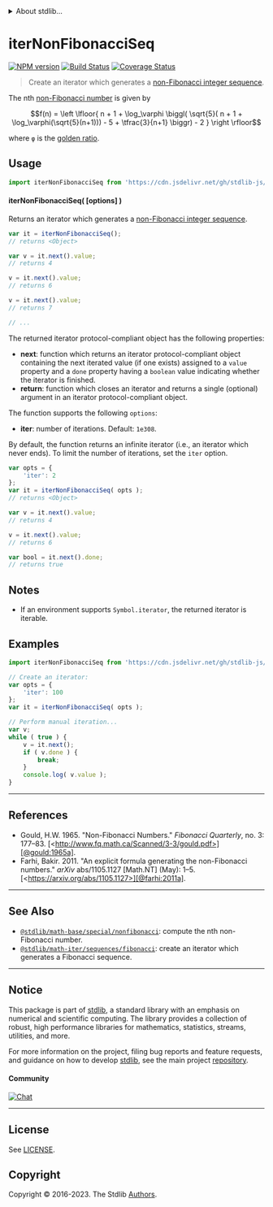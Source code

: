 <!--

@license Apache-2.0

Copyright (c) 2019 The Stdlib Authors.

Licensed under the Apache License, Version 2.0 (the "License");
you may not use this file except in compliance with the License.
You may obtain a copy of the License at

   http://www.apache.org/licenses/LICENSE-2.0

Unless required by applicable law or agreed to in writing, software
distributed under the License is distributed on an "AS IS" BASIS,
WITHOUT WARRANTIES OR CONDITIONS OF ANY KIND, either express or implied.
See the License for the specific language governing permissions and
limitations under the License.

-->


<details>
  <summary>
    About stdlib...
  </summary>
  <p>We believe in a future in which the web is a preferred environment for numerical computation. To help realize this future, we've built stdlib. stdlib is a standard library, with an emphasis on numerical and scientific computation, written in JavaScript (and C) for execution in browsers and in Node.js.</p>
  <p>The library is fully decomposable, being architected in such a way that you can swap out and mix and match APIs and functionality to cater to your exact preferences and use cases.</p>
  <p>When you use stdlib, you can be absolutely certain that you are using the most thorough, rigorous, well-written, studied, documented, tested, measured, and high-quality code out there.</p>
  <p>To join us in bringing numerical computing to the web, get started by checking us out on <a href="https://github.com/stdlib-js/stdlib">GitHub</a>, and please consider <a href="https://opencollective.com/stdlib">financially supporting stdlib</a>. We greatly appreciate your continued support!</p>
</details>

# iterNonFibonacciSeq

[![NPM version][npm-image]][npm-url] [![Build Status][test-image]][test-url] [![Coverage Status][coverage-image]][coverage-url] <!-- [![dependencies][dependencies-image]][dependencies-url] -->

> Create an iterator which generates a [non-Fibonacci integer sequence][fibonacci-number].

<!-- Section to include introductory text. Make sure to keep an empty line after the intro `section` element and another before the `/section` close. -->

<section class="intro">

The nth [non-Fibonacci number][fibonacci-number] is given by

<!-- <equation class="equation" label="eq:nonfibonacci_number" align="center" raw="f(n) = \left \lfloor{ n + 1 + \log_\varphi \biggl( \sqrt{5}( n + 1 + \log_\varphi(\sqrt{5}(n+1))) - 5 + \tfrac{3}{n+1} \biggr) - 2 } \right \rfloor" alt="Formula to compute the nth non-Fibonacci number."> -->

```math
f(n) = \left \lfloor{ n + 1 + \log_\varphi \biggl( \sqrt{5}( n + 1 + \log_\varphi(\sqrt{5}(n+1))) - 5 + \tfrac{3}{n+1} \biggr) - 2 } \right \rfloor
```

<!-- <div class="equation" align="center" data-raw-text="f(n) = \left \lfloor{ n + 1 + \log_\varphi \biggl( \sqrt{5}( n + 1 + \log_\varphi(\sqrt{5}(n+1))) - 5 + \tfrac{3}{n+1} \biggr) - 2 } \right \rfloor" data-equation="eq:nonfibonacci_number">
    <img src="https://cdn.jsdelivr.net/gh/stdlib-js/stdlib@aa77a2f6e76d2e9da5b49bffa45ee5167d6c16e1/lib/node_modules/@stdlib/math/iter/sequences/nonfibonacci/docs/img/equation_nonfibonacci_number.svg" alt="Formula to compute the nth non-Fibonacci number.">
    <br>
</div> -->

<!-- </equation> -->

where `φ` is the [golden ratio][golden-ratio].

</section>

<!-- /.intro -->

<!-- Package usage documentation. -->



<section class="usage">

## Usage

```javascript
import iterNonFibonacciSeq from 'https://cdn.jsdelivr.net/gh/stdlib-js/math-iter-sequences-nonfibonacci@deno/mod.js';
```

#### iterNonFibonacciSeq( \[options] )

Returns an iterator which generates a [non-Fibonacci integer sequence][fibonacci-number].

```javascript
var it = iterNonFibonacciSeq();
// returns <Object>

var v = it.next().value;
// returns 4

v = it.next().value;
// returns 6

v = it.next().value;
// returns 7

// ...
```

The returned iterator protocol-compliant object has the following properties:

-   **next**: function which returns an iterator protocol-compliant object containing the next iterated value (if one exists) assigned to a `value` property and a `done` property having a `boolean` value indicating whether the iterator is finished.
-   **return**: function which closes an iterator and returns a single (optional) argument in an iterator protocol-compliant object.

The function supports the following `options`:

-   **iter**: number of iterations. Default: `1e308`.

By default, the function returns an infinite iterator (i.e., an iterator which never ends). To limit the number of iterations, set the `iter` option.

```javascript
var opts = {
    'iter': 2
};
var it = iterNonFibonacciSeq( opts );
// returns <Object>

var v = it.next().value;
// returns 4

v = it.next().value;
// returns 6

var bool = it.next().done;
// returns true
```

</section>

<!-- /.usage -->

<!-- Package usage notes. Make sure to keep an empty line after the `section` element and another before the `/section` close. -->

<section class="notes">

## Notes

-   If an environment supports `Symbol.iterator`, the returned iterator is iterable.

</section>

<!-- /.notes -->

<!-- Package usage examples. -->

<section class="examples">

## Examples

<!-- eslint no-undef: "error" -->

```javascript
import iterNonFibonacciSeq from 'https://cdn.jsdelivr.net/gh/stdlib-js/math-iter-sequences-nonfibonacci@deno/mod.js';

// Create an iterator:
var opts = {
    'iter': 100
};
var it = iterNonFibonacciSeq( opts );

// Perform manual iteration...
var v;
while ( true ) {
    v = it.next();
    if ( v.done ) {
        break;
    }
    console.log( v.value );
}
```

</section>

<!-- /.examples -->

<!-- Section to include cited references. If references are included, add a horizontal rule *before* the section. Make sure to keep an empty line after the `section` element and another before the `/section` close. -->

* * *

<section class="references">

## References

-   Gould, H.W. 1965. "Non-Fibonacci Numbers." _Fibonacci Quarterly_, no. 3: 177–83. [&lt;http://www.fq.math.ca/Scanned/3-3/gould.pdf>][@gould:1965a].
-   Farhi, Bakir. 2011. "An explicit formula generating the non-Fibonacci numbers." _arXiv_ abs/1105.1127 \[Math.NT] (May): 1–5. [&lt;https://arxiv.org/abs/1105.1127>][@farhi:2011a].

</section>

<!-- /.references -->

<!-- Section for related `stdlib` packages. Do not manually edit this section, as it is automatically populated. -->

<section class="related">

* * *

## See Also

-   <span class="package-name">[`@stdlib/math-base/special/nonfibonacci`][@stdlib/math/base/special/nonfibonacci]</span><span class="delimiter">: </span><span class="description">compute the nth non-Fibonacci number.</span>
-   <span class="package-name">[`@stdlib/math-iter/sequences/fibonacci`][@stdlib/math/iter/sequences/fibonacci]</span><span class="delimiter">: </span><span class="description">create an iterator which generates a Fibonacci sequence.</span>

</section>

<!-- /.related -->

<!-- Section for all links. Make sure to keep an empty line after the `section` element and another before the `/section` close. -->


<section class="main-repo" >

* * *

## Notice

This package is part of [stdlib][stdlib], a standard library with an emphasis on numerical and scientific computing. The library provides a collection of robust, high performance libraries for mathematics, statistics, streams, utilities, and more.

For more information on the project, filing bug reports and feature requests, and guidance on how to develop [stdlib][stdlib], see the main project [repository][stdlib].

#### Community

[![Chat][chat-image]][chat-url]

---

## License

See [LICENSE][stdlib-license].


## Copyright

Copyright &copy; 2016-2023. The Stdlib [Authors][stdlib-authors].

</section>

<!-- /.stdlib -->

<!-- Section for all links. Make sure to keep an empty line after the `section` element and another before the `/section` close. -->

<section class="links">

[npm-image]: http://img.shields.io/npm/v/@stdlib/math-iter-sequences-nonfibonacci.svg
[npm-url]: https://npmjs.org/package/@stdlib/math-iter-sequences-nonfibonacci

[test-image]: https://github.com/stdlib-js/math-iter-sequences-nonfibonacci/actions/workflows/test.yml/badge.svg?branch=main
[test-url]: https://github.com/stdlib-js/math-iter-sequences-nonfibonacci/actions/workflows/test.yml?query=branch:main

[coverage-image]: https://img.shields.io/codecov/c/github/stdlib-js/math-iter-sequences-nonfibonacci/main.svg
[coverage-url]: https://codecov.io/github/stdlib-js/math-iter-sequences-nonfibonacci?branch=main

<!--

[dependencies-image]: https://img.shields.io/david/stdlib-js/math-iter-sequences-nonfibonacci.svg
[dependencies-url]: https://david-dm.org/stdlib-js/math-iter-sequences-nonfibonacci/main

-->

[chat-image]: https://img.shields.io/gitter/room/stdlib-js/stdlib.svg
[chat-url]: https://app.gitter.im/#/room/#stdlib-js_stdlib:gitter.im

[stdlib]: https://github.com/stdlib-js/stdlib

[stdlib-authors]: https://github.com/stdlib-js/stdlib/graphs/contributors

[umd]: https://github.com/umdjs/umd
[es-module]: https://developer.mozilla.org/en-US/docs/Web/JavaScript/Guide/Modules

[deno-url]: https://github.com/stdlib-js/math-iter-sequences-nonfibonacci/tree/deno
[umd-url]: https://github.com/stdlib-js/math-iter-sequences-nonfibonacci/tree/umd
[esm-url]: https://github.com/stdlib-js/math-iter-sequences-nonfibonacci/tree/esm
[branches-url]: https://github.com/stdlib-js/math-iter-sequences-nonfibonacci/blob/main/branches.md

[stdlib-license]: https://raw.githubusercontent.com/stdlib-js/math-iter-sequences-nonfibonacci/main/LICENSE

[fibonacci-number]: https://en.wikipedia.org/wiki/Fibonacci_number

[golden-ratio]: https://en.wikipedia.org/wiki/Golden_ratio

[@gould:1965a]: http://www.fq.math.ca/Scanned/3-3/gould.pdf

[@farhi:2011a]: https://arxiv.org/abs/1105.1127

<!-- <related-links> -->

[@stdlib/math/base/special/nonfibonacci]: https://github.com/stdlib-js/math-base-special-nonfibonacci/tree/deno

[@stdlib/math/iter/sequences/fibonacci]: https://github.com/stdlib-js/math-iter-sequences-fibonacci/tree/deno

<!-- </related-links> -->

</section>

<!-- /.links -->
